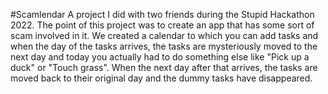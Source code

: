 #Scamlendar
A project I did with two friends during the Stupid Hackathon 2022. The point of this project was to create an app that has some sort of scam involved in it. We created a calendar to which you can add tasks and when the day of the tasks arrives, the tasks are mysteriously moved to the next day and today you actually had to do something else like "Pick up a duck" or "Touch grass". When the next day after that arrives, the tasks are moved back to their original day and the dummy tasks have disappeared.

